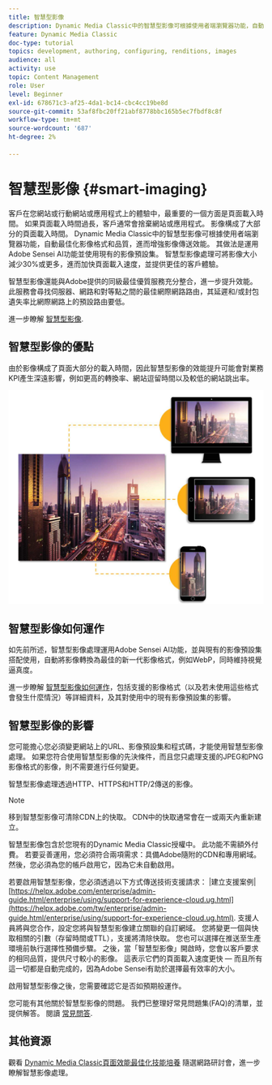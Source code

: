 ```yaml
---
title: 智慧型影像
description: Dynamic Media Classic中的智慧型影像可根據使用者端瀏覽器功能，自動最佳化影像格式和品質，進而增強影像傳送效能。 其做法是運用Adobe Sensei AI功能並使用現有的影像預設集。 進一步瞭解智慧型影像處理，以及如何透過更快的頁面載入來使用智慧型影像處理提供更佳的客戶體驗。
feature: Dynamic Media Classic
doc-type: tutorial
topics: development, authoring, configuring, renditions, images
audience: all
activity: use
topic: Content Management
role: User
level: Beginner
exl-id: 678671c3-af25-4da1-bc14-cbc4cc19be8d
source-git-commit: 53af8fbc20ff21abf8778bbc165b5ec7fbdf8c8f
workflow-type: tm+mt
source-wordcount: '687'
ht-degree: 2%

---
```


# 智慧型影像 {#smart-imaging}

客戶在您網站或行動網站或應用程式上的體驗中，最重要的一個方面是頁面載入時間。 如果頁面載入時間過長，客戶通常會捨棄網站或應用程式。 影像構成了大部分的頁面載入時間。 Dynamic Media Classic中的智慧型影像可根據使用者端瀏覽器功能，自動最佳化影像格式和品質，進而增強影像傳送效能。 其做法是運用Adobe Sensei AI功能並使用現有的影像預設集。 智慧型影像處理可將影像大小減少30%或更多，進而加快頁面載入速度，並提供更佳的客戶體驗。

智慧型影像還能與Adobe提供的同級最佳優質服務充分整合，進一步提升效能。 此服務會尋找伺服器、網路和對等點之間的最佳網際網路路由，其延遲和/或封包遺失率比網際網路上的預設路由要低。

進一步瞭解 [智慧型影像](https://experienceleague.adobe.com/docs/experience-manager-65/assets/dynamic/imaging-faq.html).

## 智慧型影像的優點

由於影像構成了頁面大部分的載入時間，因此智慧型影像的效能提升可能會對業務KPI產生深遠影響，例如更高的轉換率、網站逗留時間以及較低的網站跳出率。

![影像](assets/smart-imaging/smart-imaging-1.png)

## 智慧型影像如何運作

如先前所述，智慧型影像處理運用Adobe Sensei AI功能，並與現有的影像預設集搭配使用，自動將影像轉換為最佳的新一代影像格式，例如WebP，同時維持視覺逼真度。

進一步瞭解 [智慧型影像如何運作](https://experienceleague.adobe.com/docs/experience-manager-65/assets/dynamic/imaging-faq.html#how-does-smart-imaging-work)，包括支援的影像格式（以及若未使用這些格式會發生什麼情況）等詳細資料，及其對使用中的現有影像預設集的影響。

## 智慧型影像的影響

您可能擔心您必須變更網站上的URL、影像預設集和程式碼，才能使用智慧型影像處理。 如果您符合使用智慧型影像的先決條件，而且您只處理支援的JPEG和PNG影像格式的影像，則不需要進行任何變更。

智慧型影像處理透過HTTP、HTTPS和HTTP/2傳送的影像。

>[!NOTE]
>
>移到智慧型影像可清除CDN上的快取。 CDN中的快取通常會在一或兩天內重新建立。

智慧型影像包含於您現有的Dynamic Media Classic授權中。 此功能不需額外付費。 若要妥善運用，您必須符合兩項需求：具備Adobe隨附的CDN和專用網域。 然後，您必須為您的帳戶啟用它，因為它未自動啟用。

若要啟用智慧型影像，您必須透過以下方式傳送技術支援請求： |建立支援案例| [https://helpx.adobe.com/enterprise/admin-guide.html/enterprise/using/support-for-experience-cloud.ug.html](https://helpx.adobe.com/tw/enterprise/admin-guide.html/enterprise/using/support-for-experience-cloud.ug.html). 支援人員將與您合作，設定您將與智慧型影像建立關聯的自訂網域。 您將變更一個與快取相關的引數（存留時間或TTL），支援將清除快取。 您也可以選擇在推送至生產環境前執行選擇性預備步驟。 之後，當「智慧型影像」開啟時，您會以客戶要求的相同品質，提供尺寸較小的影像。 這表示它們的頁面載入速度更快 — 而且所有這一切都是自動完成的，因為Adobe Sensei有助於選擇最有效率的大小。

啟用智慧型影像之後，您需要確認它是否如預期般運作。

您可能有其他關於智慧型影像的問題。 我們已整理好常見問題集(FAQ)的清單，並提供解答。 閱讀 [常見問答](https://experienceleague.adobe.com/docs/experience-manager-65/assets/dynamic/imaging-faq.html).

## 其他資源

觀看 [Dynamic Media Classic頁面效能最佳化技能培養](https://seminars.adobeconnect.com/pzc1gw0cihpv) 隨選網路研討會，進一步瞭解智慧影像處理。
